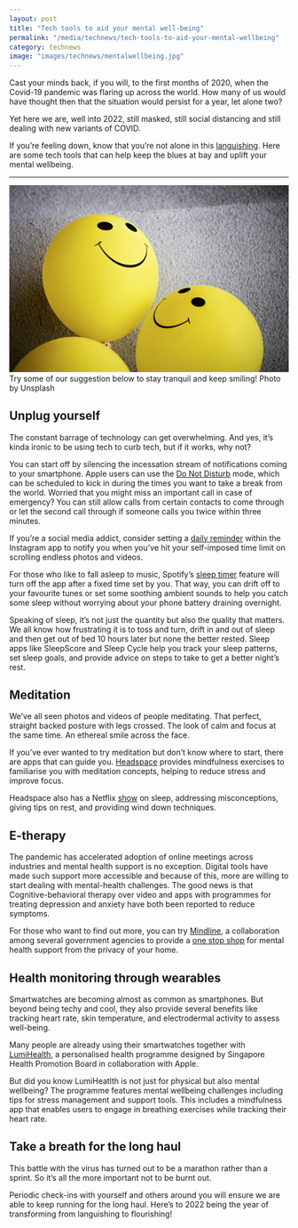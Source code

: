```yaml
---
layout: post
title: "Tech tools to aid your mental well-being"
permalink: "/media/technews/tech-tools-to-aid-your-mental-wellbeing"
category: technews
image: "images/technews/mentalwellbeing.jpg"
---
```

Cast your minds back, if you will, to the first months of 2020, when the Covid-19 pandemic was flaring up across the world. How many of us would have thought then that the situation would persist for a year, let alone two? 

Yet here we are, well into 2022, still masked, still social distancing and still dealing with new variants of COVID. 

If you’re feeling down, know that you’re not alone in this [languishing](https://www.nytimes.com/2021/04/19/well/mind/covid-mental-health-languishing.html). Here are some tech tools that can help keep the blues at bay and uplift your mental wellbeing. 

---

![Keep smiling!](/images/technews/mentalwellbeing.jpg)
Try some of our suggestion below to stay tranquil and keep smiling!
Photo by Unsplash
  
## Unplug yourself

The constant barrage of technology can get overwhelming. And yes, it’s kinda ironic to be using tech to curb tech, but if it works, why not? 

You can start off by silencing the incessation stream of notifications coming to your smartphone. Apple users can use the [Do Not Disturb](https://support.apple.com/en-sg/HT204321) mode, which can be scheduled to kick in during the times you want to take a break from the world. Worried that you might miss an important call in case of emergency? You can still allow calls from certain contacts to come through or let the second call through if someone calls you twice within three minutes. 

If you’re a social media addict, consider setting a [daily reminder](https://www.businessinsider.com/instagram-break) within the Instagram app to notify you when you’ve hit your self-imposed time limit on scrolling endless photos and videos. 

For those who like to fall asleep to music, Spotify’s [sleep timer](https://www.businessinsider.com/does-spotify-have-a-sleep-timer) feature will turn off the app after a fixed time set by you. That way, you can drift off to your favourite tunes or set some soothing ambient sounds to help you catch some sleep without worrying about your phone battery draining overnight. 

Speaking of sleep, it’s not just the quantity but also the quality that matters. We all know how frustrating it is to toss and turn, drift in and out of sleep and then get out of bed 10 hours later but none the better rested. Sleep apps like SleepScore and Sleep Cycle help you track your sleep patterns, set sleep goals, and provide advice on steps to take to get a better night’s rest. 

## Meditation 

We’ve all seen photos and videos of people meditating. That perfect, straight backed posture with legs crossed. The look of calm and focus at the same time. An ethereal smile across the face. 

If you’ve ever wanted to try meditation but don’t know where to start, there are apps that can guide you. [Headspace](https://www.headspace.com/how-it-works) provides mindfulness exercises to familiarise you with meditation concepts, helping to reduce stress and improve focus.

Headspace also has a Netflix [show](https://www.netflix.com/sg/title/81328827) on sleep, addressing misconceptions, giving tips on rest, and providing wind down techniques. 

## E-therapy

The pandemic has accelerated adoption of online meetings across industries and mental health support is no exception. Digital tools have made such support more accessible and because of this, more are willing to start dealing with mental-health challenges. The good news is that Cognitive-behavioral therapy over video and apps with programmes for treating depression and anxiety have both been reported to reduce symptoms. 

For those who want to find out more, you can try [Mindline](https://www.mindline.sg), a collaboration among several government agencies to provide a [one stop shop](https://govinsider.asia/future-of-work/robert-morris-moht-how-singapore-built-mental-health-tech-during-covid-19/) for mental health support from the privacy of your home.

## Health monitoring through wearables

Smartwatches are becoming almost as common as smartphones. But beyond being techy and cool, they also provide several benefits like tracking heart rate, skin temperature, and electrodermal activity to assess well-being. 

Many people are already using their smartwatches together with [LumiHealth](https://www.lumihealth.sg/), a personalised health programme designed by Singapore Health Promotion Board in collaboration with Apple. 

But did you know LumiHeatlth is not just for physical but also mental wellbeing? The programme features mental wellbeing challenges including tips for stress management and support tools. This includes a mindfulness app that enables users to engage in breathing exercises while tracking their heart rate.  

## Take a breath for the long haul

This battle with the virus has turned out to be a marathon rather than a sprint. So it’s all the more important not to be burnt out. 

Periodic check-ins with yourself and others around you will ensure we are able to keep running for the long haul. Here’s to 2022 being the year of transforming from languishing to flourishing!

